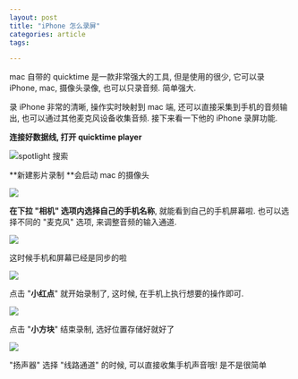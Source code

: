 ```yaml
---
layout: post
title: "iPhone 怎么录屏"
categories: article
tags:

---
```


mac 自带的 quicktime 是一款非常强大的工具, 但是使用的很少, 它可以录 iPhone, mac, 摄像头录像, 也可以只录音频. 简单强大.

录 iPhone 非常的清晰, 操作实时映射到 mac 端, 还可以直接采集到手机的音频输出, 也可以通过其他麦克风设备收集音频. 接下来看一下他的 iPhone 录屏功能.

**连接好数据线, 打开 quicktime player**

![spotlight 搜索](https://upload-images.jianshu.io/upload_images/1286586-473f56b8957677e6?imageMogr2/auto-orient/strip)

**新建影片录制 **会启动 mac 的摄像头

![](https://upload-images.jianshu.io/upload_images/1286586-d65bfe8cc3b3ac88?imageMogr2/auto-orient/strip)

**在下拉 "相机" 选项内选择自己的手机名称**, 就能看到自己的手机屏幕啦. 也可以选择不同的 "麦克风" 选项, 来调整音频的输入通道.

![](https://upload-images.jianshu.io/upload_images/1286586-6c9dbf32afd75177.gif?imageMogr2/auto-orient/strip)

这时候手机和屏幕已经是同步的啦

![](https://upload-images.jianshu.io/upload_images/1286586-beda5b9f524e47d3.gif?imageMogr2/auto-orient/strip)

点击 "**小红点**" 就开始录制了, 这时候, 在手机上执行想要的操作即可.

![](https://upload-images.jianshu.io/upload_images/1286586-89746cd914ea058b?imageMogr2/auto-orient/strip)

点击 "**小方块**" 结束录制, 选好位置存储好就好了

![](https://upload-images.jianshu.io/upload_images/1286586-f4e7ad34ceef8424?imageMogr2/auto-orient/strip)

"扬声器" 选择 "线路通道" 的时候, 可以直接收集手机声音哦! 是不是很简单

